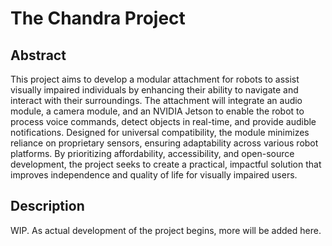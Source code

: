 # The Chandra Project

## Abstract

This project aims to develop a modular attachment for robots to assist visually
impaired individuals by enhancing their ability to navigate and interact with their
surroundings. The attachment will integrate an audio module, a camera module,
and an NVIDIA Jetson to enable the robot to process voice commands, detect
objects in real-time, and provide audible notifications. Designed for universal
compatibility, the module minimizes reliance on proprietary sensors, ensuring
adaptability across various robot platforms. By prioritizing affordability,
accessibility, and open-source development, the project seeks to create a
practical, impactful solution that improves independence and quality of life for
visually impaired users.

## Description

WIP. As actual development of the project begins, more will be added here.